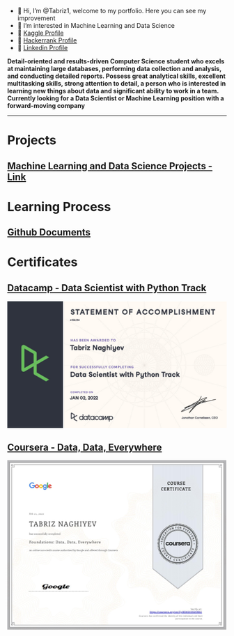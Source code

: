 - 👋 Hi, I’m @Tabriz1, welcome to my portfolio. Here you can see my improvement
- 👀 I’m interested in Machine Learning and Data Science
- 📌 [Kaggle Profile](https://www.kaggle.com/tabriznagiyev)
- 📌 [Hackerrank Profile](https://www.hackerrank.com/tabriznagiyev)
- 📌 [Linkedin Profile](www.linkedin.com/in/tabriznaghiyev)

**Detail-oriented and results-driven Computer Science student who excels at maintaining large databases, performing data collection and analysis, and conducting detailed reports. Possess great analytical skills, excellent multitasking skills, strong attention to detail, a person who is interested in learning new things about data and significant ability to work in a team. Currently looking for a Data Scientist or Machine Learning position with a forward-moving company**

---

# Projects
## [Machine Learning and Data Science Projects - Link](https://tabriz1.github.io/Portfolio_ML/)

# Learning Process
## [Github Documents](https://github.com/Tabriz1/Learning-ML)

# Certificates
## [Datacamp - Data Scientist with Python Track](https://www.datacamp.com/statement-of-accomplishment/track/4f58b950ce50549bd79745f785a7e8b180cff990)
![Accomplishment](/images/certificate1024_1.jpg)
## [Coursera - Data, Data, Everywhere](https://coursera.org/share/bfd15783e47a0e741f16f676b34803bd)
![Course certificate](/images/Coursera1.jpg)
